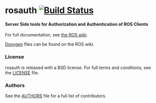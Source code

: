 rosauth [![Build Status](https://api.travis-ci.org/GT-RAIL/rosauth.png)](https://travis-ci.org/GT-RAIL/rosauth)
=======

#### Server Side tools for Authorization and Authentication of ROS Clients
For full documentation, see [the ROS wiki](http://ros.org/wiki/rosauth).

[Doxygen](http://docs.ros.org/indigo/api/rosauth/html/) files can be found on the ROS wiki.

### License
rosauth is released with a BSD license. For full terms and conditions, see the [LICENSE](LICENSE) file.

### Authors
See the [AUTHORS](AUTHORS.md) file for a full list of contributors.
